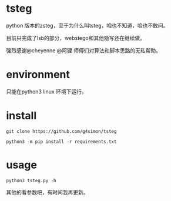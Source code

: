 # tsteg

python 版本的zsteg，至于为什么叫tsteg，咱也不知道，咱也不敢问。

目前只完成了lsb的部分，webstego和其他隐写还在继续做。

强烈感谢@cheyenne @阿狸 师傅们对算法和脚本思路的无私帮助。

# environment

只能在python3 linux 环境下运行。


# install

`git clone https://github.com/g4simon/tsteg`

`python3 -m pip install -r requirements.txt`

# usage

`python3 tsteg.py -h`

其他的看参数吧，有时间我再更新。

